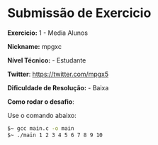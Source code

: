 # Submissão de Exercicio

**Exercicio:** 1 - Media Alunos

**Nickname:** mpgxc

**Nível Técnico:** - Estudante

**Twitter**: https://twitter.com/mpgx5

**Dificuldade de Resolução:** - Baixa

**Como rodar o desafio**:

Use o comando abaixo:

```bash
$~ gcc main.c -o main
$~ ./main 1 2 3 4 5 6 7 8 9 10
```
